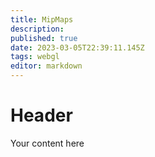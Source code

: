```yaml
---
title: MipMaps
description: 
published: true
date: 2023-03-05T22:39:11.145Z
tags: webgl
editor: markdown
---
```


# Header
Your content here